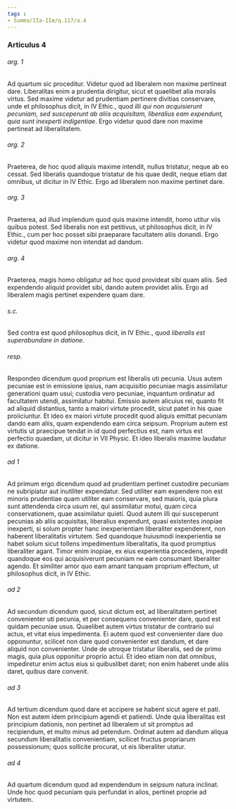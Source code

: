 ```yaml
---
tags : 
- Summa/IIa-IIæ/q.117/a.4
---
```


### Articulus 4

###### arg. 1
Ad quartum sic proceditur. Videtur quod ad liberalem non maxime pertineat dare. Liberalitas enim a prudentia dirigitur, sicut et quaelibet alia moralis virtus. Sed maxime videtur ad prudentiam pertinere divitias conservare, unde et philosophus dicit, in IV Ethic., quod *illi qui non acquisierunt pecuniam, sed susceperunt ab aliis acquisitam, liberalius eam expendunt, quia sunt inexperti indigentiae*. Ergo videtur quod dare non maxime pertineat ad liberalitatem.

###### arg. 2
Praeterea, de hoc quod aliquis maxime intendit, nullus tristatur, neque ab eo cessat. Sed liberalis quandoque tristatur de his quae dedit, neque etiam dat omnibus, ut dicitur in IV Ethic. Ergo ad liberalem non maxime pertinet dare.

###### arg. 3
Praeterea, ad illud implendum quod quis maxime intendit, homo utitur viis quibus potest. Sed liberalis non est petitivus, ut philosophus dicit, in IV Ethic., cum per hoc posset sibi praeparare facultatem aliis donandi. Ergo videtur quod maxime non intendat ad dandum.

###### arg. 4
Praeterea, magis homo obligatur ad hoc quod provideat sibi quam aliis. Sed expendendo aliquid providet sibi, dando autem providet aliis. Ergo ad liberalem magis pertinet expendere quam dare.

###### s.c.
Sed contra est quod philosophus dicit, in IV Ethic., quod *liberalis est superabundare in datione*.

###### resp.
Respondeo dicendum quod proprium est liberalis uti pecunia. Usus autem pecuniae est in emissione ipsius, nam acquisitio pecuniae magis assimilatur generationi quam usui; custodia vero pecuniae, inquantum ordinatur ad facultatem utendi, assimilatur habitui. Emissio autem alicuius rei, quanto fit ad aliquid distantius, tanto a maiori virtute procedit, sicut patet in his quae proiiciuntur. Et ideo ex maiori virtute procedit quod aliquis emittat pecuniam dando eam aliis, quam expendendo eam circa seipsum. Proprium autem est virtutis ut praecipue tendat in id quod perfectius est, nam virtus est perfectio quaedam, ut dicitur in VII Physic. Et ideo liberalis maxime laudatur ex datione.

###### ad 1
Ad primum ergo dicendum quod ad prudentiam pertinet custodire pecuniam ne subripiatur aut inutiliter expendatur. Sed utiliter eam expendere non est minoris prudentiae quam utiliter eam conservare, sed maioris, quia plura sunt attendenda circa usum rei, qui assimilatur motui, quam circa conservationem, quae assimilatur quieti. Quod autem illi qui susceperunt pecunias ab aliis acquisitas, liberalius expendunt, quasi existentes inopiae inexperti, si solum propter hanc inexperientiam liberaliter expenderent, non haberent liberalitatis virtutem. Sed quandoque huiusmodi inexperientia se habet solum sicut tollens impedimentum liberalitatis, ita quod promptius liberaliter agant. Timor enim inopiae, ex eius experientia procedens, impedit quandoque eos qui acquisiverunt pecuniam ne eam consumant liberaliter agendo. Et similiter amor quo eam amant tanquam proprium effectum, ut philosophus dicit, in IV Ethic.

###### ad 2
Ad secundum dicendum quod, sicut dictum est, ad liberalitatem pertinet convenienter uti pecunia, et per consequens convenienter dare, quod est quidam pecuniae usus. Quaelibet autem virtus tristatur de contrario sui actus, et vitat eius impedimenta. Ei autem quod est convenienter dare duo opponuntur, scilicet non dare quod convenienter est dandum, et dare aliquid non convenienter. Unde de utroque tristatur liberalis, sed de primo magis, quia plus opponitur proprio actui. Et ideo etiam non dat omnibus, impediretur enim actus eius si quibuslibet daret; non enim haberet unde aliis daret, quibus dare convenit.

###### ad 3
Ad tertium dicendum quod dare et accipere se habent sicut agere et pati. Non est autem idem principium agendi et patiendi. Unde quia liberalitas est principium dationis, non pertinet ad liberalem ut sit promptus ad recipiendum, et multo minus ad petendum. Ordinat autem ad dandum aliqua secundum liberalitatis convenientiam, scilicet fructus propriarum possessionum; quos sollicite procurat, ut eis liberaliter utatur.

###### ad 4
Ad quartum dicendum quod ad expendendum in seipsum natura inclinat. Unde hoc quod pecuniam quis perfundat in alios, pertinet proprie ad virtutem.

